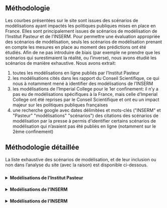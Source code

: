 <link href="_assets/image.css" rel="stylesheet">
<style>
.tooltip {
  position: relative;
  display: inline-block;
  text-decoration: none;
  padding: 10px 0;

}

.tooltip .tooltiptext {
  visibility: hidden;
  width: 120px;
  background-color: black;
  color: #fff;
  text-align: center;
  border-radius: 6px;
  padding: 10px 10px;
  position: absolute;
  z-index: 1;
  bottom: 150%;
  left: 50%;
  margin-left: -60px;
}

.tooltip .tooltiptext::after {
  content: "";
  position: absolute;
  top: 100%;
  left: 50%;
  margin-left: -5px;
  border-width: 5px;
  border-style: solid;
  border-color: black transparent transparent transparent;
}

.tooltip:hover .tooltiptext {
  visibility: visible;
}
</style>

## Méthodologie

Les courbes présentées sur le site sont issues des scénarios de modélisations ayant impactés les politiques publiques mises en place en France. Elles sont principalement issues de scénarios de modélisation de l’Institut Pasteur et de l’INSERM. 
Pour permettre une évaluation appropriée des scénarios de modélisation, seuls les scénarios de modélisation prenant en compte les mesures en place au moment des prédictions ont été étudiés. 
Afin de ne pas introduire de biais (par exemple ne prendre que les scénarios qui surestimaient la réalité, ou l’inverse), nous avons étudié les scénarios de manière exhaustive. 
Nous avons extrait:

1. toutes les modélisations en ligne publiés par l’Institut Pasteur 
2. les modélisations cités dans les rapport du Conseil Scientifique, ce qui nous à notamment mené à identifier des modélisations de l’INSERM
3. les modélisations de l’Imperial College pour le 1er confinement: il n’y a pas eu de modélisations spécifiques à la France, mais celle d’Imperial College ont été reprises par le Conseil Scientifique et ont eu un impact majeur sur les politiques publiques françaises 
4. une recherche google avec dates délimitées et mots-clés ("INSERM" et "Pasteur" "modélisations" "scénarios") des citations des scénarios de modélisation par la presse à permis d’identifier certains scénarios de modélisation qui n’avaient pas été publiés en ligne (notamment sur le 2ème confinement)

## Méthodologie détaillée

La liste exhaustive des scénarios de modélisation, et de leur inclusion ou non dans l’analyse du site (avec la raison) est disponible ci-dessous. 

<details><summary><b><div class="tooltip">Modélisations de l’Institut Pasteur
</div></b></summary>
<p>
1. 25 septembre 2020 : exclu (des mesures ont été prises en septembre, les scénarios ne sont donc plus comparable avec la réalité)
2. 30 octobre 2020 : inclus (ce sont les modélisations du 2ème confinement, pas publiée sur le site de l’Institut Pasteur mais retranscrites par la presse)
3. 8 février 2021 : inclus
4. 23 février 2021 : inclus
5. 29 mars 2021 : pas de projections
6. 6 avril 2021 : Travail en cours, l’analyse est rendue complexe de par la levée des mesures
7. 26 avril 2021 : Travail en cours, l’analyse est rendue complexe de par la levée des mesures
8. 21 mai 2021 : exclus (apparition du variant Delta non pris en compte dans les modélisations)
9. 9 juillet 2021 : exclus (les scénarios ayant entraîné la mise en place du pass sanitaire qui n’était pas inclus dans les hypothèses de modélisation, les scénarios ne sont donc plus comparable avec la réalité)
10. 26 juillet 2021 : inclus (les scénarios prennent en compte la mise en place du pass)
11. 5 août 2021 : inclus (les scénarios prennent en compte la mise en place du pass sanitaire)
12. 6 septembre 2021 : pas de scénarios
13. 4 octobre 2021 : inclus
14. 29 novembre 2021 : exclus (apparition du variant Omicron non pris en compte dans les modélisations)
15. 2 décembre 2021 : exclus (apparition du variant Omicron non pris en compte dans les modélisations)

</p>
</details>


<details><summary><b><div class="tooltip">Modélisations de l’INSERM
</div></b></summary>
<p>
1. modélisations de janvier-février 2021: inclues car apparaissant 
  dans le <a href="https://solidarites-sante.gouv.fr/IMG/pdf/note_eclairage_variants_modelisation_29_janvier_2021.pdf">rapport du Conseil Scientifique</a> du 29 janvier 
  2021 suggérant l’instauration d’un confinement strict 

</p>
</details>

<details><summary><b><div class="tooltip">Modélisations de l’INSERM
</div></b></summary>
<p>
1. modélisations du rapport 12: inclues car cités comme argument majeur en faveur du confinement dans le <a href="https://solidarites-sante.gouv.fr/IMG/pdf/note_eclairage_variants_modelisation_29_janvier_2021.pdf">rapport du Conseil Scientifique</a> du 12 mars 2020 

</p>
</details>
